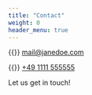 ```yaml
---
title: "Contact"
weight: 0 
header_menu: true
---
```


{{<icon class="fa fa-envelope">}}&nbsp;[mail@janedoe.com](mailto:your-email@your-domain.com)

{{<icon class="fa fa-phone">}}&nbsp;[+49 1111 555555](tel:+491111555555)

Let us get in touch!

